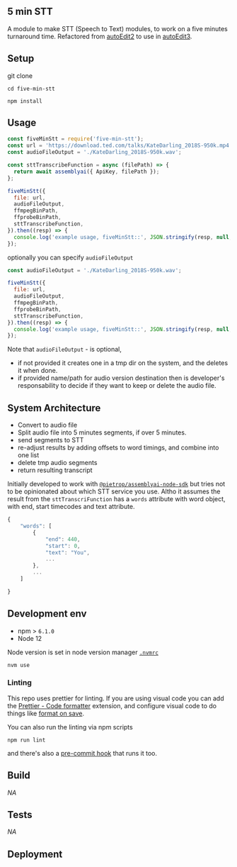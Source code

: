 ## 5 min STT

<!-- _One liner + link to confluence page_
_Screenshot of UI - optional_ -->

A module to make STT (Speech to Text) modules, to work on a five minutes turnaround time. Refactored from [autoEdit2](https://opennewslabs.github.io/autoEdit_2/) to use in [autoEdit3](https://www.autoedit.io/).

## Setup

<!-- _stack - optional_
_How to build and run the code/app_ -->

git clone

```
cd five-min-stt
```

```
npm install
```

## Usage

```js
const fiveMinStt = require('five-min-stt');
const url = 'https://download.ted.com/talks/KateDarling_2018S-950k.mp4';
const audioFileOutput = './KateDarling_2018S-950k.wav';

const sttTranscribeFunction = async (filePath) => {
  return await assemblyai({ ApiKey, filePath });
};

fiveMinStt({
  file: url,
  audioFileOutput,
  ffmpegBinPath,
  ffprobeBinPath,
  sttTranscribeFunction,
}).then((resp) => {
  console.log('example usage, fiveMinStt::', JSON.stringify(resp, null, 2));
});
```

optionally you can specify `audioFileOutput`

```js
const audioFileOutput = './KateDarling_2018S-950k.wav';

fiveMinStt({
  file: url,
  audioFileOutput,
  ffmpegBinPath,
  ffprobeBinPath,
  sttTranscribeFunction,
}).then((resp) => {
  console.log('example usage, fiveMinStt::', JSON.stringify(resp, null, 2));
});
```

Note that `audioFileOutput` - is optional,

- if not provided it creates one in a tmp dir on the system, and the deletes it when done.
- if provided name/path for audio version destination then is developer's responsability to decide if they want to keep or delete the audio file.

## System Architecture

<!-- _High level overview of system architecture_ -->

- Convert to audio file
- Split audio file into 5 minutes segments, if over 5 minutes.
- send segments to STT
- re-adjust results by adding offsets to word timings, and combine into one list
- delete tmp audio segments
- return resulting transcript

Initially developed to work with [`@pietrop/assemblyai-node-sdk`](https://github.com/pietrop/assemblyai-node-sdk) but tries not to be opinionated about which STT service you use. Altho it assumes the result from the `sttTranscriFunction` has a `words` attribute with word object, with end, start timecodes and text attribute.

```js
{
    "words": [
        {
            "end": 440,
            "start": 0,
            "text": "You",
            ...
        },
        ...
    ]

}
```

<!-- ## Documentation

There's a [docs](./docs) folder in this repository.

[docs/notes](./docs/notes) contains dev draft notes on various aspects of the project. This would generally be converted either into ADRs or guides when ready.

[docs/adr](./docs/adr) contains [Architecture Decision Record](https://github.com/joelparkerhenderson/architecture_decision_record).

> An architectural decision record (ADR) is a document that captures an important architectural decision made along with its context and consequences.

We are using [this template for ADR](https://gist.github.com/iaincollins/92923cc2c309c2751aea6f1b34b31d95) -->

## Development env

 <!-- _How to run the development environment_ -->

- npm > `6.1.0`
- Node 12

Node version is set in node version manager [`.nvmrc`](https://github.com/creationix/nvm#nvmrc)

```
nvm use
```

<!-- _Coding style convention ref optional, eg which linter to use_ -->

<!-- _Linting, github pre-push hook - optional_ -->

### Linting

This repo uses prettier for linting. If you are using visual code you can add the [Prettier - Code formatter](https://github.com/prettier/prettier-vscode) extension, and configure visual code to do things like [format on save](https://stackoverflow.com/questions/39494277/how-do-you-format-code-on-save-in-vs-code).

You can also run the linting via npm scripts

```
npm run lint
```

and there's also a [pre-commit hook](https://github.com/typicode/husky) that runs it too.

## Build

<!-- _How to run build_ -->

_NA_

## Tests

<!-- _How to carry out tests_ -->

_NA_

## Deployment

<!-- _How to deploy the code/app into test/staging/production_ -->

<!--
```
npm run publish:public
```
to publish to npm -->
